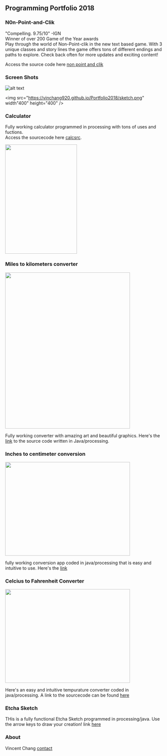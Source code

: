 ## Programming Portfolio 2018
### N0n-Point-and-Clik
 "Compelling. 9.75/10" -IGN <br>
 Winner of over 200 Game of the Year awards<br>
 Play through the world of Non-Point-clik in the new text based game. With 3 unique classes and story lines the game offers tons of different endings and paths to explore. Check back often for more updates and exciting content! <br>
 
Access the source code here [non point and clik ](https://github.com/DoubekSeth/NonPointAndClick) <br>

### Screen Shots
![alt text](https://vinchang920.github.io/Portfolio2018/sword.png "Logo Title Text 1")

<img src="https://vinchang920.github.io/Portfolio2018/sketch.png" width"400" height="400" />


### Calculator
Fully working calculator programmed in processing with tons of uses and fuctions. <br>
Access the sourcecode here [calcsrc](https://github.com/vinchang920/calculator).

<img src="https://vinchang920.github.io/Portfolio2018/calcscreenshot.png" width="230" height="350" />

### Miles to kilometers converter
<img src="https://vinchang920.github.io/Portfolio2018/converter.png" width="400" height="500" />

Fully working converter with amazing art and beautiful graphics.
Here's the [link](https://github.com/vinchang920/Portfolio2018/blob/master/converter/src) to the source code written in Java/processing.

### Inches to centimeter conversion
<img src="https://vinchang920.github.io/Portfolio2018/conversion.png" width="400" height="300" />

fully working conversion app coded in java/processing that is easy and intuitive to use. 
Here's the [link](https://github.com/vinchang920/Portfolio2018/blob/master/conversion/src)

### Celcius to Fahrenheit Converter
<img src="https://vinchang920.github.io/Portfolio2018/tempconverter.png" width="400" height="300" />

Here's an easy and intuitive tempurature converter coded in java/processing. A link to the sourcecode can be 
found [here](https://github.com/vinchang920/Portfolio2018/blob/master/tempconverter/src/ "link")

### Etcha Sketch



THis is a fully functional Etcha Sketch programmed in processing/java. Use the arrow keys to draw your creation!
link [here](https://github.com/vinchang920/Portfolio2018/blob/master/etch/src)

### About
Vincent Chang
[contact](vincchan9510@granitesd.org)


